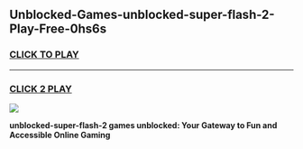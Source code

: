 
## Unblocked-Games-unblocked-super-flash-2-Play-Free-0hs6s
<h3>
<a href="https://premium76.site?title=unblocked-super-flash-2&ref=23A">CLICK TO PLAY</a></h3>
<hr>

<h3>
<a href="https://premium76.site?title=unblocked-super-flash-2&ref=23A">CLICK 2 PLAY</a>
  
</h3>

<a href="https://premium76.site?title=unblocked-super-flash-2&ref=23A"><img src="https://clearcache.store/games.png"></a>


**unblocked-super-flash-2 games unblocked: Your Gateway to Fun and Accessible Online Gaming**
